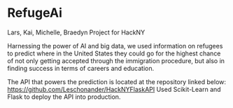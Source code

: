 # RefugeAi

Lars, Kai, Michelle, Braedyn
Project for HackNY

Harnessing the power of AI and big data, we used information on refugees to predict where in the United States they could go for the highest chance of not only getting accepted through the immigration procedure, but also in finding success in terms of careers and education. 

The API that powers the prediction is located at the repository linked below:
https://github.com/Leschonander/HackNYFlaskAPI
Used Scikit-Learn and Flask to deploy the API into production. 
